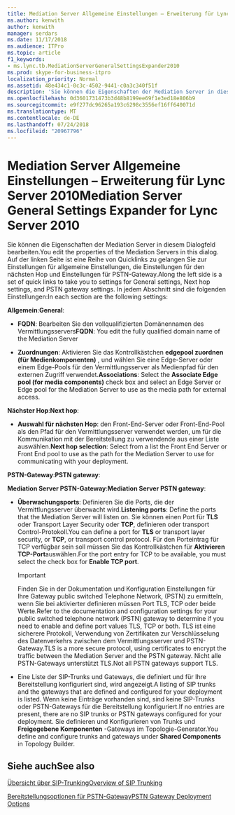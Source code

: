 ```yaml
---
title: Mediation Server Allgemeine Einstellungen – Erweiterung für Lync Server 2010
ms.author: kenwith
author: kenwith
manager: serdars
ms.date: 11/17/2018
ms.audience: ITPro
ms.topic: article
f1_keywords:
- ms.lync.tb.MediationServerGeneralSettingsExpander2010
ms.prod: skype-for-business-itpro
localization_priority: Normal
ms.assetid: 48e434c1-0c3c-4502-9441-c0a3c340f51f
description: 'Sie können die Eigenschaften der Mediation Server in diesem Dialogfeld bearbeiten. Auf der linken Seite ist eine Reihe von Quicklinks zu gelangen Sie zur Einstellungen für allgemeine Einstellungen, die Einstellungen für den nächsten Hop und Einstellungen für PSTN-Gateway. In jedem Abschnitt sind die folgenden Einstellungen:'
ms.openlocfilehash: 0d3601731473b3d48b8199ee69f1e3ed18e806b9
ms.sourcegitcommit: e9f277dc96265a193c6298c3556ef16ff640071d
ms.translationtype: MT
ms.contentlocale: de-DE
ms.lasthandoff: 07/24/2018
ms.locfileid: "20967796"
---
```

# <a name="mediation-server-general-settings-expander-for-lync-server-2010"></a><span data-ttu-id="0120f-105">Mediation Server Allgemeine Einstellungen – Erweiterung für Lync Server 2010</span><span class="sxs-lookup"><span data-stu-id="0120f-105">Mediation Server General Settings Expander for Lync Server 2010</span></span>
 
<span data-ttu-id="0120f-106">Sie können die Eigenschaften der Mediation Server in diesem Dialogfeld bearbeiten.</span><span class="sxs-lookup"><span data-stu-id="0120f-106">You edit the properties of the Mediation Servers in this dialog.</span></span> <span data-ttu-id="0120f-107">Auf der linken Seite ist eine Reihe von Quicklinks zu gelangen Sie zur Einstellungen für allgemeine Einstellungen, die Einstellungen für den nächsten Hop und Einstellungen für PSTN-Gateway.</span><span class="sxs-lookup"><span data-stu-id="0120f-107">Along the left side is a set of quick links to take you to settings for General settings, Next hop settings, and PSTN gateway settings.</span></span> <span data-ttu-id="0120f-108">In jedem Abschnitt sind die folgenden Einstellungen:</span><span class="sxs-lookup"><span data-stu-id="0120f-108">In each section are the following settings:</span></span>
  
 <span data-ttu-id="0120f-109">**Allgemein**:</span><span class="sxs-lookup"><span data-stu-id="0120f-109">**General**:</span></span>
  
- <span data-ttu-id="0120f-110">**FQDN**: Bearbeiten Sie den vollqualifizierten Domänennamen des Vermittlungsservers</span><span class="sxs-lookup"><span data-stu-id="0120f-110">**FQDN**: You edit the fully qualified domain name of the Mediation Server</span></span>
    
- <span data-ttu-id="0120f-111">**Zuordnungen**: Aktivieren Sie das Kontrollkästchen **edgepool zuordnen (für Medienkomponenten)** , und wählen Sie eine Edge-Server oder einem Edge-Pools für den Vermittlungsserver als Medienpfad für den externen Zugriff verwendet.</span><span class="sxs-lookup"><span data-stu-id="0120f-111">**Associations**: Select the **Associate Edge pool (for media components)** check box and select an Edge Server or Edge pool for the Mediation Server to use as the media path for external access.</span></span>
    
 <span data-ttu-id="0120f-112">**Nächster Hop**:</span><span class="sxs-lookup"><span data-stu-id="0120f-112">**Next hop**:</span></span>
  
- <span data-ttu-id="0120f-113">**Auswahl für nächsten Hop**: den Front-End-Server oder Front-End-Pool als den Pfad für den Vermittlungsserver verwendet werden, um für die Kommunikation mit der Bereitstellung zu verwendende aus einer Liste auswählen.</span><span class="sxs-lookup"><span data-stu-id="0120f-113">**Next hop selection**: Select from a list the Front End Server or Front End pool to use as the path for the Mediation Server to use for communicating with your deployment.</span></span>
    
 <span data-ttu-id="0120f-114">**PSTN-Gateway**:</span><span class="sxs-lookup"><span data-stu-id="0120f-114">**PSTN gateway**:</span></span>
  
 <span data-ttu-id="0120f-115">**Mediation Server PSTN-Gateway**:</span><span class="sxs-lookup"><span data-stu-id="0120f-115">**Mediation Server PSTN gateway**:</span></span>
  
- <span data-ttu-id="0120f-116">**Überwachungsports**: Definieren Sie die Ports, die der Vermittlungsserver überwacht wird.</span><span class="sxs-lookup"><span data-stu-id="0120f-116">**Listening ports**: Define the ports that the Mediation Server will listen on.</span></span> <span data-ttu-id="0120f-117">Sie können einen Port für **TLS** oder Transport Layer Security oder **TCP**, definieren oder transport Control-Protokoll.</span><span class="sxs-lookup"><span data-stu-id="0120f-117">You can define a port for **TLS** or transport layer security, or **TCP**, or transport control protocol.</span></span> <span data-ttu-id="0120f-118">Für den Porteintrag für TCP verfügbar sein soll müssen Sie das Kontrollkästchen für **Aktivieren TCP-Port**auswählen.</span><span class="sxs-lookup"><span data-stu-id="0120f-118">For the port entry for TCP to be available, you must select the check box for **Enable TCP port**.</span></span> 
    
    > [!IMPORTANT]
    > <span data-ttu-id="0120f-119">Finden Sie in der Dokumentation und Konfiguration Einstellungen für Ihre Gateway public switched Telephone Network, (PSTN) zu ermitteln, wenn Sie bei aktivierter definieren müssen Port TLS, TCP oder beide Werte.</span><span class="sxs-lookup"><span data-stu-id="0120f-119">Refer to the documentation and configuration settings for your public switched telephone network (PSTN) gateway to determine if you need to enable and define port values TLS, TCP or both.</span></span> <span data-ttu-id="0120f-120">TLS ist eine sicherere Protokoll, Verwendung von Zertifikaten zur Verschlüsselung des Datenverkehrs zwischen dem Vermittlungsserver und PSTN-Gateway.</span><span class="sxs-lookup"><span data-stu-id="0120f-120">TLS is a more secure protocol, using certificates to encrypt the traffic between the Mediation Server and the PSTN gateway.</span></span> <span data-ttu-id="0120f-121">Nicht alle PSTN-Gateways unterstützt TLS.</span><span class="sxs-lookup"><span data-stu-id="0120f-121">Not all PSTN gateways support TLS.</span></span> 
  
- <span data-ttu-id="0120f-122">Eine Liste der SIP-Trunks und Gateways, die definiert und für Ihre Bereitstellung konfiguriert sind, wird angezeigt.</span><span class="sxs-lookup"><span data-stu-id="0120f-122">A listing of SIP trunks and the gateways that are defined and configured for your deployment is listed.</span></span> <span data-ttu-id="0120f-123">Wenn keine Einträge vorhanden sind, sind keine SIP-Trunks oder PSTN-Gateways für die Bereitstellung konfiguriert.</span><span class="sxs-lookup"><span data-stu-id="0120f-123">If no entries are present, there are no SIP trunks or PSTN gateways configured for your deployment.</span></span> <span data-ttu-id="0120f-124">Sie definieren und Konfigurieren von Trunks und **Freigegebene Komponenten** -Gateways im Topologie-Generator.</span><span class="sxs-lookup"><span data-stu-id="0120f-124">You define and configure trunks and gateways under **Shared Components** in Topology Builder.</span></span>
    
## <a name="see-also"></a><span data-ttu-id="0120f-125">Siehe auch</span><span class="sxs-lookup"><span data-stu-id="0120f-125">See also</span></span>

[<span data-ttu-id="0120f-126">Übersicht über SIP-Trunking</span><span class="sxs-lookup"><span data-stu-id="0120f-126">Overview of SIP Trunking</span></span>](http://technet.microsoft.com/library/204f2c21-436f-4b2d-93ea-d6db98fa2952.aspx)
  
[<span data-ttu-id="0120f-127">Bereitstellungsoptionen für PSTN-Gateway</span><span class="sxs-lookup"><span data-stu-id="0120f-127">PSTN Gateway Deployment Options</span></span>](http://technet.microsoft.com/library/d1ab4f74-18aa-40c7-a8cf-ec806cf6e28a.aspx)
